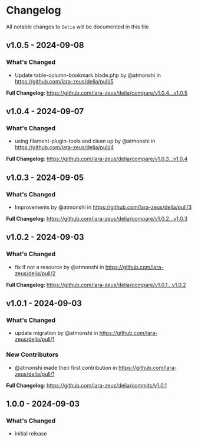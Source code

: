 # Changelog

All notable changes to `Delia` will be documented in this file

## v1.0.5 - 2024-09-08

### What's Changed

* Update table-column-bookmark.blade.php by @atmonshi in https://github.com/lara-zeus/delia/pull/5

**Full Changelog**: https://github.com/lara-zeus/delia/compare/v1.0.4...v1.0.5

## v1.0.4 - 2024-09-07

### What's Changed

* using filament-plugin-tools and clean up by @atmonshi in https://github.com/lara-zeus/delia/pull/4

**Full Changelog**: https://github.com/lara-zeus/delia/compare/v1.0.3...v1.0.4

## v1.0.3 - 2024-09-05

### What's Changed

* Improvements by @atmonshi in https://github.com/lara-zeus/delia/pull/3

**Full Changelog**: https://github.com/lara-zeus/delia/compare/v1.0.2...v1.0.3

## v1.0.2 - 2024-09-03

### What's Changed

* fix if not a resource by @atmonshi in https://github.com/lara-zeus/delia/pull/2

**Full Changelog**: https://github.com/lara-zeus/delia/compare/v1.0.1...v1.0.2

## v1.0.1 - 2024-09-03

### What's Changed

* update migration by @atmonshi in https://github.com/lara-zeus/delia/pull/1

### New Contributors

* @atmonshi made their first contribution in https://github.com/lara-zeus/delia/pull/1

**Full Changelog**: https://github.com/lara-zeus/delia/commits/v1.0.1

## 1.0.0 - 2024-09-03

### What's Changed

- initial release
